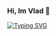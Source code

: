 ### Hi, Im Vlad 👋

[![Typing SVG](https://readme-typing-svg.herokuapp.com?color=%2336BCF7&lines=Frontend+developer)](https://git.io/typing-svg)
